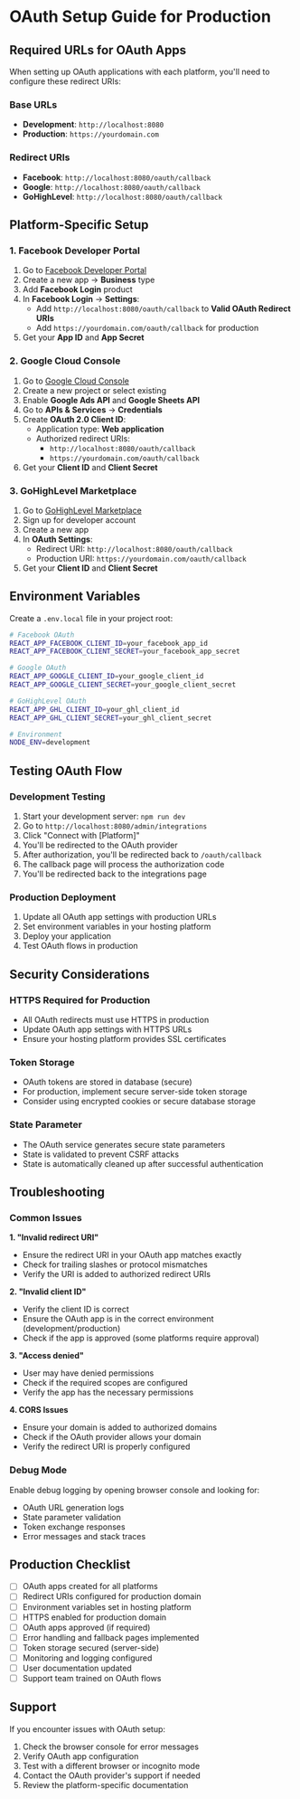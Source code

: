 # OAuth Setup Guide for Production

## Required URLs for OAuth Apps

When setting up OAuth applications with each platform, you'll need to configure these redirect URIs:

### Base URLs

- **Development**: `http://localhost:8080`
- **Production**: `https://yourdomain.com`

### Redirect URIs

- **Facebook**: `http://localhost:8080/oauth/callback`
- **Google**: `http://localhost:8080/oauth/callback`
- **GoHighLevel**: `http://localhost:8080/oauth/callback`

## Platform-Specific Setup

### 1. Facebook Developer Portal

1. Go to [Facebook Developer Portal](https://developers.facebook.com)
2. Create a new app → **Business** type
3. Add **Facebook Login** product
4. In **Facebook Login** → **Settings**:
   - Add `http://localhost:8080/oauth/callback` to **Valid OAuth Redirect URIs**
   - Add `https://yourdomain.com/oauth/callback` for production
5. Get your **App ID** and **App Secret**

### 2. Google Cloud Console

1. Go to [Google Cloud Console](https://console.cloud.google.com)
2. Create a new project or select existing
3. Enable **Google Ads API** and **Google Sheets API**
4. Go to **APIs & Services** → **Credentials**
5. Create **OAuth 2.0 Client ID**:
   - Application type: **Web application**
   - Authorized redirect URIs:
     - `http://localhost:8080/oauth/callback`
     - `https://yourdomain.com/oauth/callback`
6. Get your **Client ID** and **Client Secret**

### 3. GoHighLevel Marketplace

1. Go to [GoHighLevel Marketplace](https://marketplace.gohighlevel.com)
2. Sign up for developer account
3. Create a new app
4. In **OAuth Settings**:
   - Redirect URI: `http://localhost:8080/oauth/callback`
   - Production URI: `https://yourdomain.com/oauth/callback`
5. Get your **Client ID** and **Client Secret**

## Environment Variables

Create a `.env.local` file in your project root:

```bash
# Facebook OAuth
REACT_APP_FACEBOOK_CLIENT_ID=your_facebook_app_id
REACT_APP_FACEBOOK_CLIENT_SECRET=your_facebook_app_secret

# Google OAuth
REACT_APP_GOOGLE_CLIENT_ID=your_google_client_id
REACT_APP_GOOGLE_CLIENT_SECRET=your_google_client_secret

# GoHighLevel OAuth
REACT_APP_GHL_CLIENT_ID=your_ghl_client_id
REACT_APP_GHL_CLIENT_SECRET=your_ghl_client_secret

# Environment
NODE_ENV=development
```

## Testing OAuth Flow

### Development Testing

1. Start your development server: `npm run dev`
2. Go to `http://localhost:8080/admin/integrations`
3. Click "Connect with [Platform]"
4. You'll be redirected to the OAuth provider
5. After authorization, you'll be redirected back to `/oauth/callback`
6. The callback page will process the authorization code
7. You'll be redirected back to the integrations page

### Production Deployment

1. Update all OAuth app settings with production URLs
2. Set environment variables in your hosting platform
3. Deploy your application
4. Test OAuth flows in production

## Security Considerations

### HTTPS Required for Production

- All OAuth redirects must use HTTPS in production
- Update OAuth app settings with HTTPS URLs
- Ensure your hosting platform provides SSL certificates

### Token Storage

- OAuth tokens are stored in database (secure)
- For production, implement secure server-side token storage
- Consider using encrypted cookies or secure database storage

### State Parameter

- The OAuth service generates secure state parameters
- State is validated to prevent CSRF attacks
- State is automatically cleaned up after successful authentication

## Troubleshooting

### Common Issues

**1. "Invalid redirect URI"**

- Ensure the redirect URI in your OAuth app matches exactly
- Check for trailing slashes or protocol mismatches
- Verify the URI is added to authorized redirect URIs

**2. "Invalid client ID"**

- Verify the client ID is correct
- Ensure the OAuth app is in the correct environment (development/production)
- Check if the app is approved (some platforms require approval)

**3. "Access denied"**

- User may have denied permissions
- Check if the required scopes are configured
- Verify the app has the necessary permissions

**4. CORS Issues**

- Ensure your domain is added to authorized domains
- Check if the OAuth provider allows your domain
- Verify the redirect URI is properly configured

### Debug Mode

Enable debug logging by opening browser console and looking for:

- OAuth URL generation logs
- State parameter validation
- Token exchange responses
- Error messages and stack traces

## Production Checklist

- [ ] OAuth apps created for all platforms
- [ ] Redirect URIs configured for production domain
- [ ] Environment variables set in hosting platform
- [ ] HTTPS enabled for production domain
- [ ] OAuth apps approved (if required)
- [ ] Error handling and fallback pages implemented
- [ ] Token storage secured (server-side)
- [ ] Monitoring and logging configured
- [ ] User documentation updated
- [ ] Support team trained on OAuth flows

## Support

If you encounter issues with OAuth setup:

1. Check the browser console for error messages
2. Verify OAuth app configuration
3. Test with a different browser or incognito mode
4. Contact the OAuth provider's support if needed
5. Review the platform-specific documentation
